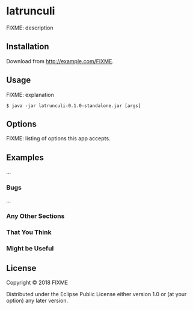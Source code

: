 # latrunculi

FIXME: description

## Installation

Download from http://example.com/FIXME.

## Usage

FIXME: explanation

    $ java -jar latrunculi-0.1.0-standalone.jar [args]

## Options

FIXME: listing of options this app accepts.

## Examples

...

### Bugs

...

### Any Other Sections
### That You Think
### Might be Useful

## License

Copyright © 2018 FIXME

Distributed under the Eclipse Public License either version 1.0 or (at
your option) any later version.
